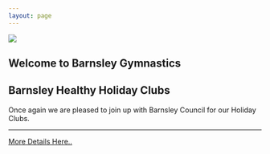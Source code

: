 ```yaml
---
layout: page
---
```

<section id="welcome">
    <img src="{{ site.baseurl }}/assets/img/dabbing_gymnasts_cropped.jpg" class="welcome-img" />
    <div class="container">
        <div class="row justify-content-center">
            <div id="welcome-txt" class="welcome-txt">
                <h1 class="text-dark display-1">Welcome to Barnsley Gymnastics</h1>
                <div class="jumbotron jumbotron-fluid">
                    <div class="container">
                        <h1 class="display-4">Barnsley Healthy Holiday Clubs</h1>
                        <p class="lead welcome-txt">Once again we are pleased to join up with Barnsley Council for our Holiday Clubs.</p>
                        <hr class="my-4">
                        <a href="{{ site.baseurl }}{% link holidayclub.md %}" class="btn btn-secondary btn-lg" >More Details Here..</a>
                    </div>
                </div>
            </div>
        </div>
    </div>
</section>